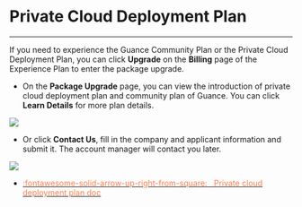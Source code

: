 # Private Cloud Deployment Plan
---

If you need to experience the Guance Community Plan or the Private Cloud Deployment Plan, you can click **Upgrade** on the **Billing** page of the Experience Plan to enter the package upgrade.

- On the **Package Upgrade** page, you can view the introduction of private cloud deployment plan and community plan of Guance. You can click **Learn Details** for more plan details.

![](img/10.account_3.png)

- Or click **Contact Us**, fill in the company and applicant information and submit it. The account manager will contact you later.

![](img/10.account_4.png)


<div class="grid cards" markdown>

- [<font color="coral"> :fontawesome-solid-arrow-up-right-from-square: &nbsp; Private cloud deployment plan doc</font>](../deployment/deployment-description.md#_4)


</div>




